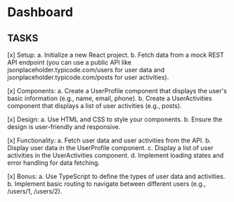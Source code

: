 # Dashboard

## TASKS

[x] Setup:
a. Initialize a new React project.
b. Fetch data from a mock REST API endpoint (you can use a public API like
jsonplaceholder.typicode.com/users for user data and
jsonplaceholder.typicode.com/posts for user activities).

[x] Components:
a. Create a UserProfile component that displays the user's basic information (e.g., name, email, phone).
b. Create a UserActivities component that displays a list of user activities (e.g., posts).

[x] Design:
a. Use HTML and CSS to style your components.
b. Ensure the design is user-friendly and responsive.

[x] Functionality:
a. Fetch user data and user activities from the API.
b. Display user data in the UserProfile component.
c. Display a list of user activities in the UserActivities component.
d. Implement loading states and error handling for data fetching.

[x] Bonus:
a. Use TypeScript to define the types of user data and activities.
b. Implement basic routing to navigate between different users (e.g., /users/1, /users/2).
